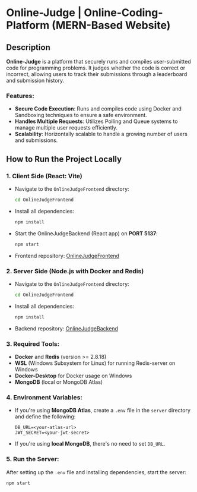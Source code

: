 # Online-Judge | Online-Coding-Platform (MERN-Based Website)

## Description
**Online-Judge** is a platform that securely runs and compiles user-submitted code for programming problems. It judges whether the code is correct or incorrect, allowing users to track their submissions through a leaderboard and submission history.

### Features:
- **Secure Code Execution**: Runs and compiles code using Docker and Sandboxing techniques to ensure a safe environment.
- **Handles Multiple Requests**: Utilizes Polling and Queue systems to manage multiple user requests efficiently.
- **Scalability**: Horizontally scalable to handle a growing number of users and submissions.

## How to Run the Project Locally

### 1. **Client Side (React: Vite)**

   - Navigate to the `OnlineJudgeFrontend` directory:
     ```bash
     cd OnlineJudgeFrontend
     ```
   - Install all dependencies:
     ```bash
     npm install
     ```
   - Start the OnlineJudgeBackend (React app) on **PORT 5137**:
     ```bash
     npm start
     ```
   - Frontend repository: [OnlineJudgeFrontend](https://github.com/sayed-amin/OnlineJudgeFrontend)

### 2. **Server Side (Node.js with Docker and Redis)**

   - Navigate to the `OnlineJudgeFrontend` directory:
     ```bash
     cd OnlineJudgeFrontend
     ```
   - Install all dependencies:
     ```bash
     npm install
     ```
   - Backend repository: [OnlineJudgeBackend](https://github.com/sayed-amin/OnlineJudgeBackend)

### 3. **Required Tools:**
   - **Docker** and **Redis** (version >= 2.8.18)
   - **WSL** (Windows Subsystem for Linux) for running Redis-server on Windows
   - **Docker-Desktop** for Docker usage on Windows
   - **MongoDB** (local or MongoDB Atlas)

### 4. **Environment Variables:**
   
   - If you're using **MongoDB Atlas**, create a `.env` file in the `server` directory and define the following:
     ```env
     DB_URL=<your-atlas-url>
     JWT_SECRET=<your-jwt-secret>
     ```

   - If you're using **local MongoDB**, there's no need to set `DB_URL`.

### 5. **Run the Server:**
   
   After setting up the `.env` file and installing dependencies, start the server:
   ```bash
   npm start
